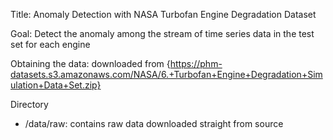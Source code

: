 Title: Anomaly Detection with NASA Turbofan Engine Degradation Dataset

Goal: Detect the anomaly among the stream of time series data in the test set for each engine

Obtaining the data: downloaded from {https://phm-datasets.s3.amazonaws.com/NASA/6.+Turbofan+Engine+Degradation+Simulation+Data+Set.zip}

Directory
- /data/raw: contains raw data downloaded straight from source
